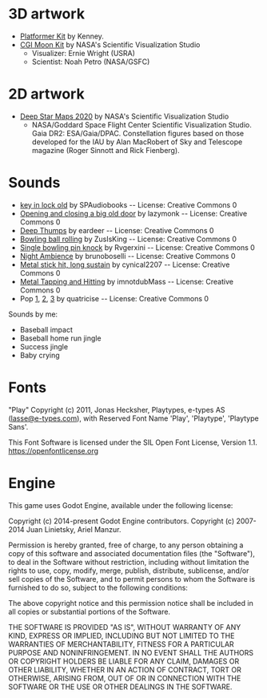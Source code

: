 # 3D artwork

* [Platformer Kit](https://kenney.nl/assets/platformer-kit) by Kenney.
* [CGI Moon Kit](https://svs.gsfc.nasa.gov/4720/) by NASA's Scientific Visualization Studio
  * Visualizer: Ernie Wright (USRA)
  * Scientist: Noah Petro (NASA/GSFC)

# 2D artwork

* [Deep Star Maps 2020](https://svs.gsfc.nasa.gov/4851/) by NASA's Scientific Visualization Studio
  * NASA/Goddard Space Flight Center Scientific Visualization Studio. Gaia DR2:
    ESA/Gaia/DPAC. Constellation figures based on those developed for the IAU by
    Alan MacRobert of Sky and Telescope magazine (Roger Sinnott and Rick
    Fienberg).

# Sounds

* [key in lock old](https://freesound.org/s/776567/) by SPAudiobooks -- License: Creative Commons 0
* [Opening and closing a big old door](https://freesound.org/s/214307/) by lazymonk -- License: Creative Commons 0
* [Deep Thumps](https://freesound.org/s/400997/) by eardeer -- License: Creative Commons 0
* [Bowling ball rolling](https://freesound.org/s/766870/) by ZusIsKing -- License: Creative Commons 0
* [Single bowling pin knock](https://freesound.org/s/499788/) by Rvgerxini -- License: Creative Commons 0
* [Night Ambience](https://freesound.org/s/459675/) by brunoboselli -- License: Creative Commons 0
* [Metal stick hit, long sustain](https://freesound.org/s/456304/) by cynical2207 -- License: Creative Commons 0
* [Metal Tapping and Hitting](https://freesound.org/s/679993/) by imnotdubMass -- License: Creative Commons 0
* Pop [1](https://freesound.org/s/789790/), [2](https://freesound.org/s/789791/), [3](https://freesound.org/s/789792/) by quatricise -- License: Creative Commons 0

Sounds by me:

* Baseball impact
* Baseball home run jingle
* Success jingle
* Baby crying

# Fonts

"Play"
Copyright (c) 2011, Jonas Hecksher, Playtypes, e-types AS (lasse@e-types.com),
with Reserved Font Name 'Play', 'Playtype', 'Playtype Sans'.

This Font Software is licensed under the SIL Open Font License, Version 1.1.
https://openfontlicense.org

# Engine

This game uses Godot Engine, available under the following license:

Copyright (c) 2014-present Godot Engine contributors.
Copyright (c) 2007-2014 Juan Linietsky, Ariel Manzur.

Permission is hereby granted, free of charge, to any person obtaining a copy
of this software and associated documentation files (the "Software"), to deal
in the Software without restriction, including without limitation the rights
to use, copy, modify, merge, publish, distribute, sublicense, and/or sell
copies of the Software, and to permit persons to whom the Software is
furnished to do so, subject to the following conditions:

The above copyright notice and this permission notice shall be included in all
copies or substantial portions of the Software.

THE SOFTWARE IS PROVIDED "AS IS", WITHOUT WARRANTY OF ANY KIND, EXPRESS OR
IMPLIED, INCLUDING BUT NOT LIMITED TO THE WARRANTIES OF MERCHANTABILITY,
FITNESS FOR A PARTICULAR PURPOSE AND NONINFRINGEMENT. IN NO EVENT SHALL THE
AUTHORS OR COPYRIGHT HOLDERS BE LIABLE FOR ANY CLAIM, DAMAGES OR OTHER
LIABILITY, WHETHER IN AN ACTION OF CONTRACT, TORT OR OTHERWISE, ARISING FROM,
OUT OF OR IN CONNECTION WITH THE SOFTWARE OR THE USE OR OTHER DEALINGS IN THE
SOFTWARE.

